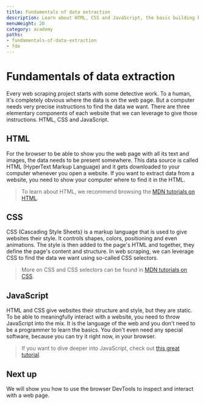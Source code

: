 ```yaml
---
title: Fundamentals of data extraction
description: Learn about HTML, CSS and JavaScript, the basic building blocks of a website, and how to use them in scraping.
menuWeight: 20
category: academy
paths:
- fundamentals-of-data-extraction
- fde
---
```


# [](#fundamentals) Fundamentals of data extraction

Every web scraping project starts with some detective work. To a human, it's completely obvious where the data is on the web page. But a computer needs very precise instructions to find the data we want. There are three elementary components of each website that we can leverage to give those instructions. HTML, CSS and JavaScript.

## [](#html) HTML

For the browser to be able to show you the web page with all its text and images, the data needs to be present somewhere. This data source is called HTML (HyperText Markup Language) and it gets downloaded to your computer whenever you open a website. If you want to extract data from a website, you need to show your computer where to find it in the HTML.

> To learn about HTML, we recommend browsing the [MDN tutorials on HTML](https://developer.mozilla.org/en-US/docs/Web/HTML).

## [](#css) CSS

CSS (Cascading Style Sheets) is a markup language that is used to give websites their style. It controls shapes, colors, positioning and even animations. The style is then added to the page's HTML and together, they define the page's content and structure. In web scraping, we can leverage CSS to find the data we want using so-called CSS selectors.

> More on CSS and CSS selectors can be found in [MDN tutorials on CSS](https://developer.mozilla.org/en-US/docs/Web/CSS).

## [](#javascript) JavaScript

HTML and CSS give websites their structure and style, but they are static. To be able to meaningfully interact with a website, you need to throw JavaScript into the mix. It is the language of the web and you don't need to be a programmer to learn the basics. You don't even need any special software, because you can try it right now, in your browser.

> If you want to dive deeper into JavaScript, check out [this great tutorial](https://javascript.info/).

## [](#next) Next up

We will show you how to use the browser DevTools to inspect and interact with a web page.
